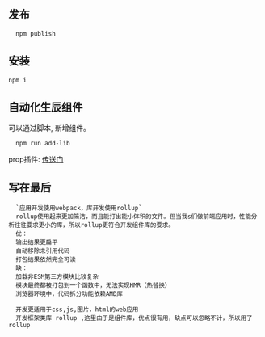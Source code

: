 ##  发布
```bash
  npm publish
```

## 安装
```bash
npm i
```
## 自动化生辰组件

  可以通过脚本, 新增组件。
  ```
    npm run add-lib
  ```


  prop插件: [传送门](https://github.com/plopjs/plop)


## 写在最后
```
  `应用开发使用webpack，库开发使用rollup`
  rollup使用起来更加简洁，而且能打出能小体积的文件。但当我s们做前端应用时，性能分析往往要求更小的库，所以rollup更符合开发组件库的要求。
  优：
  输出结果更扁平
  自动移除未引用代码
  打包结果依然完全可读
  缺：
  加载非ESM第三方模块比较复杂
  模块最终都被打包到一个函数中，无法实现HMR（热替换）
  浏览器环境中，代码拆分功能依赖AMD库

  开发更适用于css,js,图片，html的web应用
  开发框架类库 rollup ,这里由于是组件库，优点很有用，缺点可以忽略不计，所以用了rollup
```